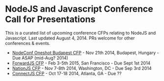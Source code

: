 NodeJS and Javascript Conference Call for Presentations
===============

This is a curated list of upcoming conference CFPs relating to NodeJS and Javascript.  Last updated August 4, 2014. PRs welcome for other conferences & events.

* [NodeConf Oneshot Budapest CFP](https://github.com/RisingStack/oneshot-budapest) - Nov 21th 2014, Budapest, Hungary - Due ASAP (mid-Aug? 2014)
* [ForwardJS CFP](https://docs.google.com/forms/d/1rnPEB0o-eAVYjbhvm648lW-7R2Vi293brCkaxEpWjns/viewform) - Feb 3-5th 2015, San Francisco - Due Sept 1st 2014
* [NationJS CFP](https://docs.google.com/forms/d/1wlgjy-kND1cgoMY9b71l97SYbLUnugPfxvzDaWvyc7U/viewform) - Nov 7-8th 2014, Washington, DC - Due Sep 3rd 2014
* [ConnectJS CFP](http://connect-js.com/cfpinfo.html) - Oct 17-18 2014, Atlanta, GA - Due ??

